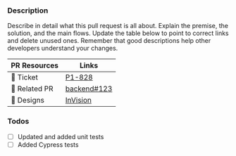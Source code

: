 ### Description

Describe in detail what this pull request is all about. Explain the premise, the solution, and the main flows. Update the table below to point to correct links and delete unused ones. Remember that good descriptions help other developers understand your changes.

PR Resources | Links
------ | ------
🎫 Ticket | [P1-828](https://fundbox.atlassian.net/browse/P1-828)
🔗 Related PR | [backend#123](https://github.com/Fundbox/backend/pull/123)
🎨 Designs | [InVision](https://fundbox.invisionapp.com/d/#/projects)

### Todos

- [ ] Updated and added unit tests
- [ ] Added Cypress tests
